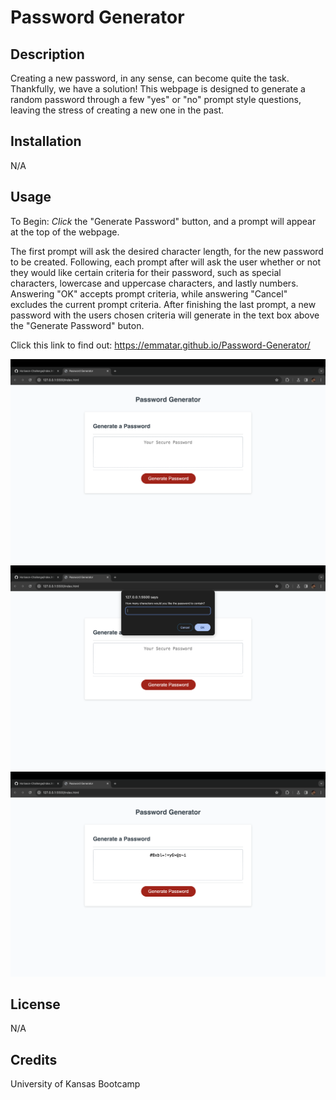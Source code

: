 # Password Generator

## Description

Creating a new password, in any sense, can become quite the task. Thankfully, we have a solution! This webpage is designed to generate a random password through a few "yes" or "no" prompt style questions, leaving the stress of creating a new one in the past.

## Installation

N/A

## Usage

To Begin: *Click* the "Generate Password" button, and a prompt will appear at the top of the webpage.

The first prompt will ask the desired character length, for the new password to be created. Following, each prompt after will ask the user whether or not they would like certain criteria for their password, such as special characters, lowercase and uppercase characters, and lastly numbers. Answering "OK" accepts prompt criteria, while answering "Cancel" excludes the current prompt criteria. After finishing the last prompt, a new password with the users chosen criteria will generate in the text box above the "Generate Password" buton.

Click this link to find out: https://emmatar.github.io/Password-Generator/

![Screenshot1 of password generator](/Assets/images/img_1.png)
![Screenshot2 of password generator](/Assets/images/img_2.png)
![Screenshot3 of password generator](/Assets/images/img_3.png)

## License

 N/A

## Credits

University of Kansas Bootcamp

